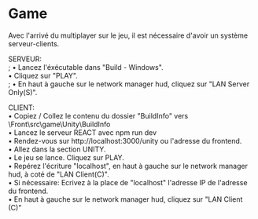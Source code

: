 # Game <br/>

Avec l'arrivé du multiplayer sur le jeu, il est nécessaire d'avoir un système serveur-clients.<br/>


SERVEUR: <br/>;
• Lancez l'éxécutable dans "Build - Windows".<br/>
• Cliquez sur "PLAY". <br/>;
• En haut à gauche sur le network manager hud, cliquez sur "LAN Server Only(S)".<br/>

CLIENT:<br/>
• Copiez / Collez le contenu du dossier "BuildInfo" vers \Front\src\game\Unity\BuildInfo<br/>
• Lancez le serveur REACT avec npm run dev<br/>
• Rendez-vous sur http://localhost:3000/unity ou l'adresse du frontend.<br/>
• Allez dans la section UNITY.<br/>
• Le jeu se lance. Cliquez sur PLAY.<br/>
• Repérez l'écriture "localhost", en haut à gauche sur le network manager hud, à coté de "LAN Client(C)".<br/>
• Si nécessaire: Ecrivez à la place de "localhost" l'adresse IP de l'adresse du frontend.<br/>
• En haut à gauche sur le network manager hud, cliquez sur "LAN Client (C)"<br/>


